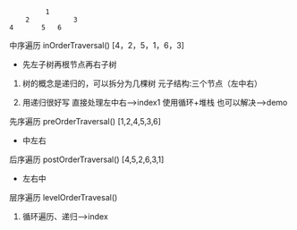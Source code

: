              1
        2           3
    4       5   6       

中序遍历 inOrderTraversal() [4，2，5，1，6，3]
- 先左子树再根节点再右子树
1. 树的概念是递归的，可以拆分为几棵树
    元子结构:三个节点（左中右）

2. 用递归很好写 直接处理左中右——>index1
   使用循环+堆栈 也可以解决——>demo

先序遍历 preOrderTraversal() [1,2,4,5,3,6]
- 中左右

后序遍历 postOrderTraversal() [4,5,2,6,3,1]
- 左右中

层序遍历 levelOrderTravesal()
1. 循环遍历、递归——>index